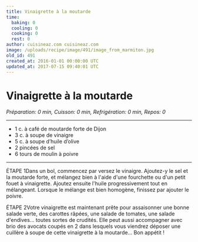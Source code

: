 ```yaml
---
title: Vinaigrette à la moutarde
time:
  baking: 0
  cooling: 0
  cooking: 0
  rest: 0
author: cuisineaz.com cuisineaz.com
image: /uploads/recipe/image/491/image_from_marmiton.jpg
old_id: 491
created_at: 2016-01-01 00:00:00 UTC
updated_at: 2017-07-15 09:40:01 UTC
---
```


# Vinaigrette à la moutarde

_Préparation: 0 min, Cuisson: 0 min, Refrigération: 0 min, Repos: 0_

---

- 1 c. à café de moutarde forte de Dijon
- 3 c. à soupe de vinaigre
- 5 c. à soupe d’huile d’olive
- 2 pincées de sel
- 6 tours de moulin à poivre

---

ÉTAPE 1Dans un bol, commencez par versez le vinaigre. Ajoutez-y le sel et la moutarde forte, et mélangez bien à l'aide d'une fourchette ou d'un petit fouet à vinaigrette. Ajoutez ensuite l'huile progressivement tout en mélangeant. Lorsque le mélange est bien homogène, finissez par ajouter le poivre.

ÉTAPE 2Votre vinaigrette est maintenant prête pour assaisonner une bonne salade verte, des carottes râpées, une salade de tomates, une salade d'endives... toutes sortes de crudités. Elle peut aussi accompagner avec brio des avocats coupés en 2 dans lesquels vous viendrez déposer une cuillère à soupe de cette vinaigrette à la moutarde... Bon appétit !
